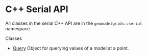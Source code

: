 # C++ Serial API

All classes in the serial C++ API are in the `geomodelgrids::serial` namespace.

Classes

* [Query](serial-query.html) Object for querying values of a model at a point.

